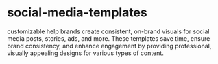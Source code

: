 # social-media-templates
customizable help brands create consistent, on-brand visuals for social media posts, stories, ads, and more. These templates save time, ensure brand consistency, and enhance engagement by providing professional, visually appealing designs for various types of content.
